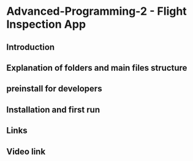 # Advanced-Programming-2 - Flight Inspection App

## Introduction
 

## Explanation of folders and main files structure

## preinstall for developers

## Installation and first run

## Links

## Video link

